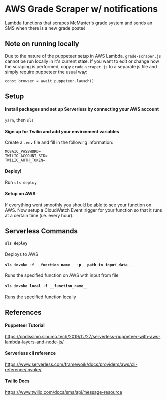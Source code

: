 # AWS Grade Scraper w/ notifications
Lambda functions that scrapes McMaster's grade system and sends an SMS when there is a new grade posted

## Note on running locally
Due to the nature of the puppeteer setup in AWS Lambda, `grade-scraper.js` cannot be run locally in it's current state. If you want to edit or change how the scraping is performed, copy `grade-scraper.js` to a separate js file and simply require puppeteer the usual way:
```const puppeteer = require('puppeteer');
const browser = await puppeteer.launch()
```

## Setup
#### Install packages and set up Serverless by connecting your AWS account
`yarn`, then `sls`

#### Sign up for Twilio and add your environment variables
Create a `.env` file and fill in the following information:
```MOSAIC_USERNAME=
MOSAIC_PASSWORD=
TWILIO_ACCOUNT_SID=
TWILIO_AUTH_TOKEN=
```

#### Deploy!
Run `sls deploy`

#### Setup on AWS
If everything went smoothly you should be able to see your function on AWS. Now setup a CloudWatch Event trigger for your function so that it runs at a certain time (i.e. every hour).

## Serverless Commands
#### `sls deploy`
Deploys to AWS

#### `sls invoke -f __function_name__ -p __path_to_input_data__`
Runs the specified function on AWS with input from file

#### `sls invoke local -f __function_name__`
Runs the specified function locally

## References
#### Puppeteer Tutorial
https://codissimo.sinumo.tech/2019/12/27/serverless-puppeteer-with-aws-lambda-layers-and-node-js/

#### Serverless cli reference
https://www.serverless.com/framework/docs/providers/aws/cli-reference/invoke/

#### Twilio Docs
https://www.twilio.com/docs/sms/api/message-resource
